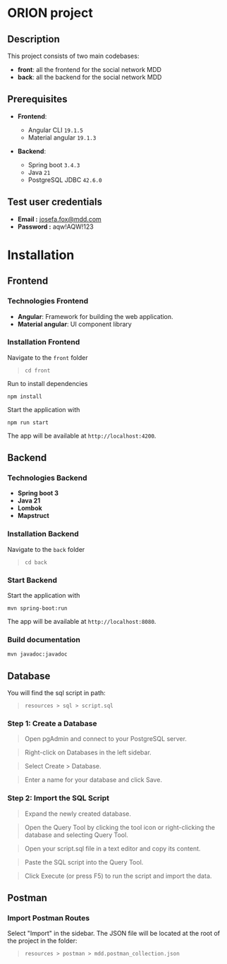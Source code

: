 # ORION project

## Description
This project consists of two main codebases:
- **front**: all the frontend for the social network MDD
- **back**: all the backend for the social network MDD

## Prerequisites
- **Frontend**:
  - Angular CLI `19.1.5`
  - Material angular `19.1.3`
  
- **Backend**:
  - Spring boot `3.4.3` 
  - Java `21`
  - PostgreSQL JDBC `42.6.0` 

## Test user credentials  
- **Email :** josefa.fox@mdd.com
- **Password :** aqw!AQW!123

# Installation

## Frontend

### Technologies Frontend
- **Angular**: Framework for building the web application.
- **Material angular**:  UI component library
### Installation Frontend 

Navigate to the `front` folder
>  `cd front`

Run to install dependencies
``` 
npm install
``` 

Start the application with
``` 
npm run start
``` 

The app will be available at `http://localhost:4200`.

## Backend

### Technologies Backend
- **Spring boot 3** 
- **Java 21**
- **Lombok**
- **Mapstruct**



### Installation Backend

Navigate to the `back` folder
>  `cd back`

### Start Backend
Start the application with
``` 
mvn spring-boot:run
``` 

The app will be available at `http://localhost:8080`.

### Build documentation
``` 
mvn javadoc:javadoc
```

## Database  

You will find the sql script in path: 
> `resources > sql > script.sql`

### Step 1: Create a Database
> Open pgAdmin and connect to your PostgreSQL server.

> Right-click on Databases in the left sidebar.

> Select Create > Database.

>Enter a name for your database and click Save.

### Step 2: Import the SQL Script
> Expand the newly created database.

> Open the Query Tool by clicking the tool icon or right-clicking the database and selecting Query Tool.

> Open your script.sql file in a text editor and copy its content.

> Paste the SQL script into the Query Tool.

> Click Execute (or press F5) to run the script and import the data.

## Postman

### Import Postman Routes

Select "Import" in the sidebar. 
The JSON file will be located at the root of the project in the folder: 
> `resources > postman > mdd.postman_collection.json`

